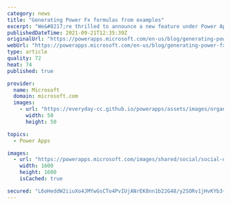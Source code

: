 ```yaml
---
category: news
title: "Generating Power Fx formulas from examples"
excerpt: "We&#8217;re thrilled to announce a new feature under Power Apps Ideas, example to formula or also known as programming by example, is now available in public preview!"
publishedDateTime: 2021-09-21T12:35:39Z
originalUrl: "https://powerapps.microsoft.com/en-us/blog/generating-power-fx-formulas-from-examples/"
webUrl: "https://powerapps.microsoft.com/en-us/blog/generating-power-fx-formulas-from-examples/"
type: article
quality: 72
heat: 74
published: true

provider:
  name: Microsoft
  domain: microsoft.com
  images:
    - url: "https://everyday-cc.github.io/powerapps/assets/images/organizations/microsoft.com-50x50.jpg"
      width: 50
      height: 50

topics:
  - Power Apps

images:
  - url: "https://powerapps.microsoft.com/images/shared/social/social-default-image.png"
    width: 1600
    height: 1600
    isCached: true

secured: "L6oHeddW2iiuXo4JMYwGsCTo4PvIUjANrEK8nn1b22G48/y2SORv1jHvKYb3+JNZUXqye4ailPjUqYUj2QtsTpiSTfkSVUpgl/+xDkv/Fkqti1ShZ6IWwdOOsnJZLmFe+H5hRbxmk9jMsylNi60g3KtPsiuD4Fr/vJfbj1JkQYqb3tA8eUHdER7O0b8Ju2PFgB/Vn8BZ9rnbcJJk0EmrcpaUoDoiVTwgZpNVYtxM7C9Ge1b0/bAZKnT2FRjFSwxly3tdq97d/TtWnkeivx1Ta0wWVJojTlcxIv0wnVL8cP8b6xew9LOxdvrU2sDg7Hc6EZPmENXuS5cbFR0ec3sn9Mg5mSLpCa27vkqldmJomBE=;S4iDX/PkY26UPiFSZA67Mg=="
---
```


